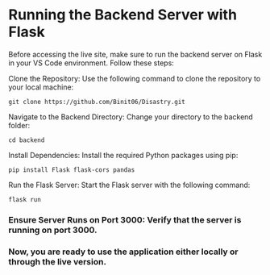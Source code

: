 # Running the Backend Server with Flask

Before accessing the live site, make sure to run the backend server on Flask in your VS Code environment. Follow these steps:

Clone the Repository: Use the following command to clone the repository to your local machine:
```
git clone https://github.com/Binit06/Disastry.git
```

Navigate to the Backend Directory: Change your directory to the backend folder:
```
cd backend
```

Install Dependencies: Install the required Python packages using pip:
```
pip install Flask flask-cors pandas
```

Run the Flask Server: Start the Flask server with the following command:
```
flask run
```

### Ensure Server Runs on Port 3000: Verify that the server is running on port 3000.

### Now, you are ready to use the application either locally or through the live version.

